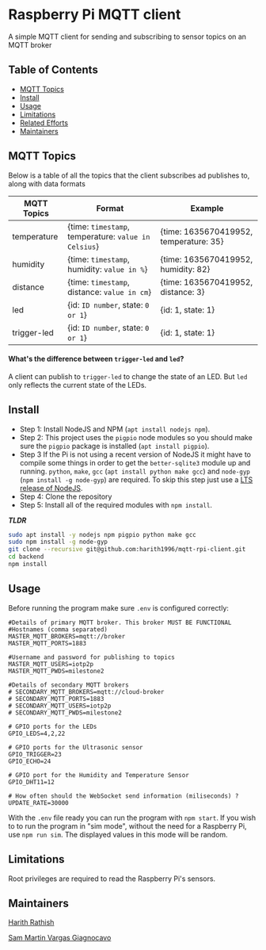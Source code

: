 # Raspberry Pi MQTT client

A simple MQTT client for sending and subscribing to sensor topics on an MQTT broker

## Table of Contents
- [MQTT Topics](#mqtt-topics)
- [Install](#install)
- [Usage](#usage)
- [Limitations](#limitations)
- [Related Efforts](#related-efforts)
- [Maintainers](#maintainers)

## MQTT Topics
Below is a table of all the topics that the client subscribes ad publishes to, along with data formats

| MQTT Topics        | Format           | Example  |
| -------------      | -------------    | -----    |
| temperature        | {time: ```timestamp```, temperature: ```value in Celsius```}    | {time: 1635670419952, temperature: 35}    |
| humidity           | {time: ```timestamp```, humidity: ```value in %```}    | {time: 1635670419952, humidity: 82}    |
| distance           | {time: ```timestamp```, distance: ```value in cm```}    | {time: 1635670419952, distance: 3}    |
| led                | {id: ```ID number```, state: ```0 or 1```}         |    {id: 1, state: 1}    |
| trigger-led        | {id: ```ID number```, state: ```0 or 1```}         |    {id: 1, state: 1}    |

#### What's the difference between ```trigger-led``` and ```led```?

A client can publish to ```trigger-led``` to change the state of an LED. But ```led``` only reflects the current state of the LEDs.


## Install
- Step 1: Install NodeJS and NPM (`apt install nodejs npm`).
- Step 2: This project uses the `pigpio` node modules so you should make sure the `pigpio` package is installed (`apt install pigpio`).
- Step 3 If the Pi is not using a recent version of NodeJS it might have to compile some things in order to get the `better-sqlite3` module up and running. `python`, `make`, `gcc` (`apt install python make gcc`) and `node-gyp` (`npm install -g node-gyp`) are required. To skip this step just use a [LTS release of NodeJS](https://nodejs.org/en/about/releases/).
- Step 4: Clone the repository
- Step 5: Install all of the required modules with `npm install`.

***TLDR***
```bash
sudo apt install -y nodejs npm pigpio python make gcc
sudo npm install -g node-gyp
git clone --recursive git@github.com:harith1996/mqtt-rpi-client.git
cd backend
npm install
```

## Usage
Before running the program make sure `.env` is configured correctly: 
```env
#Details of primary MQTT broker. This broker MUST BE FUNCTIONAL
#Hostnames (comma separated)
MASTER_MQTT_BROKERS=mqtt://broker
MASTER_MQTT_PORTS=1883

#Username and password for publishing to topics
MASTER_MQTT_USERS=iotp2p
MASTER_MQTT_PWDS=milestone2

#Details of secondary MQTT brokers
# SECONDARY_MQTT_BROKERS=mqtt://cloud-broker
# SECONDARY_MQTT_PORTS=1883
# SECONDARY_MQTT_USERS=iotp2p
# SECONDARY_MQTT_PWDS=milestone2

# GPIO ports for the LEDs
GPIO_LEDS=4,2,22

# GPIO ports for the Ultrasonic sensor
GPIO_TRIGGER=23
GPIO_ECHO=24

# GPIO port for the Humidity and Temperature Sensor
GPIO_DHT11=12

# How often should the WebSocket send information (miliseconds) ?
UPDATE_RATE=30000
```

With the `.env` file ready you can run the program with `npm start`. If you wish to to run the program in "sim mode", without the need for a Raspberry Pi, use `npm run sim`. The displayed values in this mode will be random.

## Limitations
Root privileges are required to read the Raspberry Pi's sensors.

## Maintainers
[Harith Rathish](https://github.com/harith1996)

[Sam Martin Vargas Giagnocavo](https://github.com/smvg)
